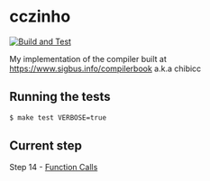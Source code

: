 # cczinho
[![Build and Test](https://github.com/fsmiamoto/cczinho/actions/workflows/build_and_test.yml/badge.svg)](https://github.com/fsmiamoto/cczinho/actions/workflows/build_and_test.yml)

My implementation of the compiler built at https://www.sigbus.info/compilerbook a.k.a chibicc

## Running the tests
```sh
$ make test VERBOSE=true
```

## Current step

Step 14 - [Function Calls](https://www.sigbus.info/compilerbook#%E3%82%B9%E3%83%86%E3%83%83%E3%83%9714-%E9%96%A2%E6%95%B0%E3%81%AE%E5%91%BC%E3%81%B3%E5%87%BA%E3%81%97%E3%81%AB%E5%AF%BE%E5%BF%9C%E3%81%99%E3%82%8B)
